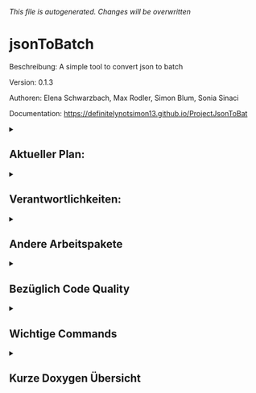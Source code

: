 _This file is autogenerated. Changes will be overwritten_

 
# jsonToBatch
Beschreibung: A simple tool to convert json to batch

Version: 0.1.3

Authoren: Elena Schwarzbach, Max Rodler, Simon Blum, Sonia Sinaci

Documentation: https://definitelynotsimon13.github.io/ProjectJsonToBat

<details>
<summary><h2>Aktueller Plan:</h2></summary>

- Verantworlichkeiten zugewiesen
- "Sprint" bis ?

</details>
<details>
<summary><h2>Verantwortlichkeiten:</h2></summary>

- [CMake](https://github.com/DefinitelyNotSimon13/ProjectJsonToBat/issues/8) &#8594 Simon
- [JsonParsing](https://github.com/DefinitelyNotSimon13/ProjectJsonToBat/issues/6) &#8594 Elena und Sonia
- [Batch Creation](https://github.com/DefinitelyNotSimon13/ProjectJsonToBat/issues/20) &#8594 Max
- [CLI](https://github.com/DefinitelyNotSimon13/ProjectJsonToBat/issues/5) &#8594 Simon

</details>

<details>
<summary><h2>Andere Arbeitspakete</h2></summary>

- Error Handling
- Unit Tests
- Code Quality
- Documentation

</details>

<details>
<summary><h2>Bezüglich Code Quality</h2></summary>

- Kein using namespace
- Nur main im Global Namespace

</details>

<details>
<summary><h2>Wichtige Commands</h2></summary>

Branch wechseln
- git checkout -b NEUERBRANCH
Pushen
- git push origin 
zum pullen
- git pull --prune

</details>

<details>
<summary><h2>Kurze Doxygen Übersicht</h2></summary>

/**
* \brief Kurze Beschreibung
* \details Längere
* \todo
* \bug
* \param PARAMETERNAME was der macht
* \return was die funktion return
* \throws 
**/

</details>
